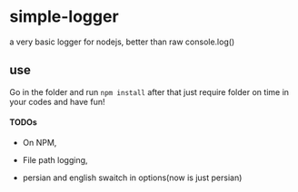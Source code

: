 # simple-logger
a very basic logger for nodejs, better than raw console.log()

## use
Go in the folder and run `npm install` after that just require folder on time in your codes and have fun!

#### TODOs
 - On NPM,

 - File path logging,

 - persian and english swaitch in options(now is just persian)
